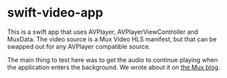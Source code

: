 # swift-video-app

This is a swift app that uses AVPlayer, AVPlayerViewController and MuxData. The video source is a Mux Video HLS manifest, but that can be swapped out for any AVPlayer compatible source.

The main thing to test here was to get the audio to continue playing when the application enters the background. We wrote about it on [the Mux blog](mux.com/blog/background-audio-handling-with-ios-avplayer).
